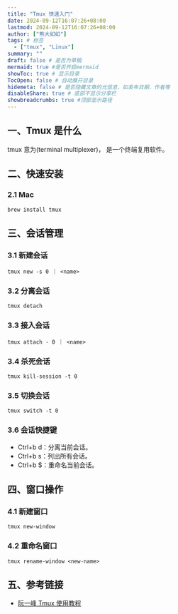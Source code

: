 ```yaml
---
title: "Tmux 快速入门"
date: 2024-09-12T16:07:26+08:00
lastmod: 2024-09-12T16:07:26+08:00
author: ["熊大如如"]
tags: # 标签
  - ["tmux", "Linux"]
summary: ""
draft: false # 是否为草稿
mermaid: true #是否开启mermaid
showToc: true # 显示目录
TocOpen: false # 自动展开目录
hidemeta: false # 是否隐藏文章的元信息，如发布日期、作者等
disableShare: true # 底部不显示分享栏
showbreadcrumbs: true #顶部显示路径
---
```


## 一、Tmux 是什么

tmux 意为(terminal multiplexer)， 是一个终端复用软件。

## 二、快速安装

### 2.1 Mac

    brew install tmux

## 三、会话管理

### 3.1 新建会话

    tmux new -s 0 ｜ <name>

### 3.2 分离会话

    tmux detach

### 3.3 接入会话

    tmux attach - 0 ｜ <name>

### 3.4 杀死会话

    tmux kill-session -t 0

### 3.5 切换会话

    tmux switch -t 0

### 3.6 会话快捷键
- Ctrl+b d：分离当前会话。
- Ctrl+b s：列出所有会话。
- Ctrl+b $：重命名当前会话。

## 四、窗口操作

### 4.1 新建窗口

    tmux new-window

### 4.2 重命名窗口

    tmux rename-window <new-name>

## 五、参考链接
- [阮一峰 Tmux 使用教程](https://www.ruanyifeng.com/blog/2019/10/tmux.html)